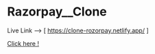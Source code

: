 # Razorpay__Clone

Live Link --> [ https://clone-rozorpay.netlify.app/ ]

<a href = 'https://clone-rozorpay.netlify.app/' target='__blank'>
Click here !
</a>

